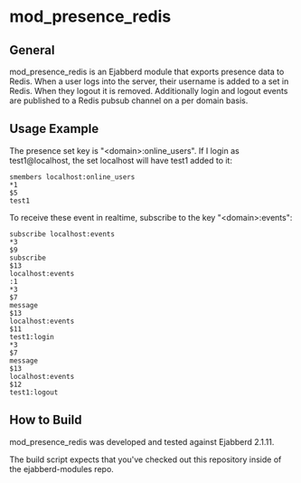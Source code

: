 # mod_presence_redis

## General
mod_presence_redis is an Ejabberd module that exports presence data to Redis. When a user logs into the server, their username is added to a set in Redis. When they logout it is removed. Additionally login and logout events are published to a Redis pubsub channel on a per domain basis.

## Usage Example
The presence set key is "\<domain\>:online_users". If I login as test1@localhost, the set localhost will have test1 added to it:

```
smembers localhost:online_users
*1
$5
test1
```

To receive these event in realtime, subscribe to the key "\<domain\>:events":

```
subscribe localhost:events
*3
$9
subscribe
$13
localhost:events
:1
*3
$7
message
$13
localhost:events
$11
test1:login
*3
$7
message
$13
localhost:events
$12
test1:logout
```

## How to Build
mod_presence_redis was developed and tested against Ejabberd 2.1.11.

The build script expects that you've checked out this repository inside of the ejabberd-modules repo.


